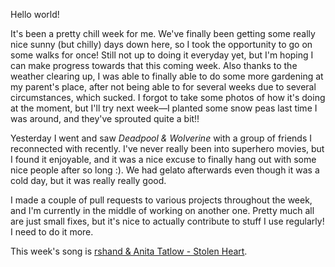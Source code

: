 Hello world!

It's been a pretty chill week for me. We've finally been getting some really
nice sunny (but chilly) days down here, so I took the opportunity to go on some
walks for once! Still not up to doing it everyday yet, but I'm hoping I can make
progress towards that this coming week. Also thanks to the weather clearing up,
I was able to finally able to do some more gardening at my parent's place, after
not being able to for several weeks due to several circumstances, which sucked.
I forgot to take some photos of how it's doing at the moment, but I'll try next
week—I planted some snow peas last time I was around, and they've sprouted quite
a bit!!

Yesterday I went and saw _Deadpool & Wolverine_ with a group of friends I
reconnected with recently. I've never really been into superhero movies, but I
found it enjoyable, and it was a nice excuse to finally hang out with some nice
people after so long :). We had gelato afterwards even though it was a cold day,
but it was really really good.

I made a couple of pull requests to various projects throughout the week, and
I'm currently in the middle of working on another one. Pretty much all are just
small fixes, but it's nice to actually contribute to stuff I use regularly! I
need to do it more.

This week's song is
[rshand & Anita Tatlow - Stolen Heart](https://www.youtube.com/watch?v=dhP8HYlyKQg).
